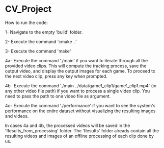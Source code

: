 # CV_Project

How to run the code:

1- Navigate to the empty 'build' folder.

2- Execute the command 'cmake ..'

3- Execute the command 'make' 

4a- Execute the command './main' if you want to iterate through all the provided video clips. This will compute the tracking process, save the output video, and display the output images for each game. To proceed to the next video clip, press any key when prompted.

4b- Execute the command './main ../data/game1_clip1/game1_clip1.mp4' (or any other video file path) if you want to process a single video clip. You need to pass the path to one video file as argument.

4c- Execute the command './performance' if you want to see the system's performance on the entire dataset without visualizing the resulting images and videos.


In cases 4a and 4b, the processed videos will be saved in the 'Results_from_processing' folder. The 'Results' folder already contain all the resulting videos and images of an offline processing of each clip done by us.


